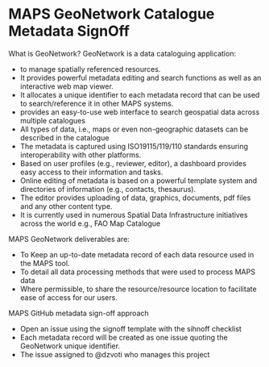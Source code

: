 # MAPS GeoNetwork Catalogue Metadata SignOff
What is GeoNetwork?
GeoNetwork is a data cataloguing application:
-	to manage spatially referenced resources. 
-	It provides powerful metadata editing and search functions as well as an interactive web map viewer. 
-	It allocates a unique identifier to each metadata record that can be used to search/reference it in other MAPS systems.
-	provides an easy-to-use web interface to search geospatial data across multiple catalogues
-	All types of data, i.e., maps or even non-geographic datasets can be described in the catalogue
-	The metadata is captured using ISO19115/119/110 standards ensuring interoperability with other platforms.
-	Based on user profiles (e.g., reviewer, editor), a dashboard provides easy access to their information and tasks. 
-	Online editing of metadata is based on a powerful template system and directories of information (e.g., contacts, thesaurus).
-	The editor provides uploading of data, graphics, documents, pdf files and any other content type. 
-	It is currently used in numerous Spatial Data Infrastructure initiatives across the world e.g., FAO Map Catalogue

MAPS GeoNetwork deliverables are:
-	To Keep an up-to-date metadata record of each data resource used in the MAPS tool.
-	To detail all data processing methods that were used to process MAPS data
-	Where permissible, to share the resource/resource location to facilitate ease of access for our users.

MAPS GitHub metadata sign-off approach
- Open an issue using the signoff template with the sihnoff checklist
-	Each metadata record will be created as one issue quoting the GeoNetwork unique identifier. 
- The issue assigned to @dzvoti who manages this project